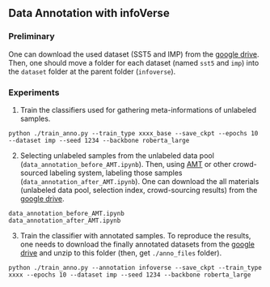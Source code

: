 ## Data Annotation with infoVerse

### Preliminary

One can download the used dataset (SST5 and IMP) from the [google drive](https://drive.google.com/file/d/1F1giIVdzHrRcib9NZwJCdba1xyBQ71Xi/view?usp=sharing). Then, one should move a folder for each dataset (named `sst5` and `imp`) into the `dataset` folder at the parent folder (`infoverse`).

### Experiments

1. Train the classifiers used for gathering meta-informations of unlabeled samples. 
```
python ./train_anno.py --train_type xxxx_base --save_ckpt --epochs 10 --dataset imp --seed 1234 --backbone roberta_large
```

2. Selecting unlabeled samples from the unlabeled data pool (`data_annotation_before_AMT.ipynb`). Then, using [AMT](https://www.mturk.com/) or other crowd-sourced labeling system, labeling those samples (`data_annotation_after_AMT.ipynb`). One can download the all materials (unlabeled data pool, selection index, crowd-sourcing results) from the [google drive](https://drive.google.com/file/d/1VlIfIG2q4xxa3M0UT9qA-nxcLkhF1cOR/view?usp=sharing).   
```
data_annotation_before_AMT.ipynb
data_annotation_after_AMT.ipynb
```

3. Train the classifier with annotated samples. To reproduce the results, one needs to download the finally annotated datasets from the [google drive](https://drive.google.com/file/d/1sDcCGKlIu_5GrYyFGq8lLWEhR89v4S2R/view?usp=sharing) and unzip to this folder (then, get `./anno_files` folder).
```
python ./train_anno.py --annotation infoverse --save_ckpt --train_type xxxx --epochs 10 --dataset imp --seed 1234 --backbone roberta_large
```
